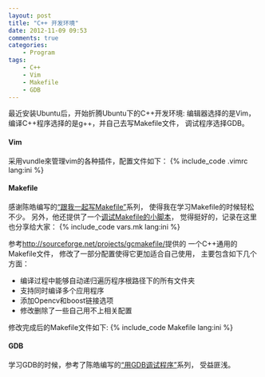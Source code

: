 ```yaml
---
layout: post
title: "C++ 开发环境"
date: 2012-11-09 09:53
comments: true
categories: 
    - Program
tags: 
    - C++
    - Vim
    - Makefile
    - GDB
---
```


最近安装Ubuntu后，开始折腾Ubuntu下的C++开发环境:
编辑器选择的是Vim，编译C++程序选择的是g++，并自己去写Makefile文件，
调试程序选择GDB。

<!-- more -->

#### Vim

采用vundle來管理vim的各种插件，配置文件如下：
{% include_code .vimrc lang:ini %}

#### Makefile

感谢陈皓编写的[“跟我一起写Makefile”](http://blog.csdn.net/haoel/article/details/2886)系列，
使得我在学习Makefile的时候轻松不少。
另外，他还提供了一个[调试Makefile的小脚本](http://coolshell.cn/articles/3790.html)，
觉得挺好的，记录在这里也分享给大家：
{% include_code vars.mk lang:ini %}

参考<http://sourceforge.net/projects/gcmakefile/>提供的
一个C++通用的Makefile文件， 修改了一部分配置使得它更加适合自己使用，
主要包含如下几个方面：
* 编译过程中能够自动递归遍历程序根路径下的所有文件夹
* 支持同时编译多个应用程序
* 添加Opencv和boost链接选项
* 修改删除了一些自己用不上相关配置

修改完成后的Makefile文件如下:
{% include_code Makefile lang:ini %}

#### GDB

学习GDB的时候，参考了陈皓编写的[“用GDB调试程序”](http://blog.csdn.net/haoel/article/details/2879)系列，
受益匪浅。


